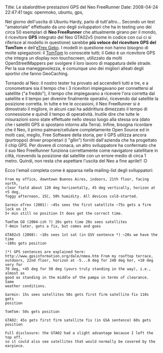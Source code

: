 Title: Le sbalorditive prestazioni GPS del Neo FreeRunner
Date:  2008-04-24 22:47:41
tags: openmoko, ubuntu, gps,

Nel giorno dell'uscita di Ubuntu Hardy, parlo di tutt'altro... Secondo un test
"amatoriale" effettuato da uno degli sviluppatori che ha in testing uno dei
circa 50 esemplari di **Neo FreeRunner** che attualmente girano per il mondo,
il ricevitore **GPS** integrato del Neo GTA02v5 (nome in codice con cui ci si
riferisce al modello in questione) sarebbe **più veloce del ricevitore GPS del
TomTom** e dell'[eTrex Geko][1]. I modelli in questione non hanno bisogno di
molte spiegazioni: il [TomTom][2] lo conoscete tutti; il Geko è un ricevitore
GPS che integra un display non touchscreen, utilizzato da molti
OpenStreetMappers per svolgere il loro lavoro di mappatura delle strade. Per
la sua maneggevolezza, è comunque uno dei migliori alleati degli sportivi che
fanno GeoCaching.

Tornando al Neo: il nostro tester ha provato ad accenderli tutti e tre, e a
cronometrare sia il tempo che i 3 ricevitori impiegavano per connettersi al
satellite ("a freddo"), il tempo che impiegavano a ricevere l'ora corretta
dal satellite e il tempo per divenire finalmente operativi, ricevendo dal
satellite la posizione corretta. In tutte e tre le occasioni, il Neo
FreeRunner si è dimostrato il migliore, in alcuni casi ha addirittura
dimezzato il tempo di connessione e quindi il tempo di operatività. Inutile
dire che tutte le misurazioni sono state effettuate nello stesso luogo alla
stessa ora (dato che i satelliti GPS si spostano intorno alla Terra). Infine,
bisogna ricordare che il Neo, il primo palmare/cellulare completamente Open
Source ed in molti casi, meglio, Free Software della storia, per il GPS
utilizza ancora (purtroppo) driver proprietari (i "gllin") forniti
dall'azienda che ha progettato il chip GPS. Per dovere di cronaca, un altro
sviluppatore ha confermato che il suo Neo FreeRunner funziona correttamente
come navigatore satellitare in città, ricevendo la posizione dal satellite con
un errore medio di circa 1 metro. Quindi, non resta che aspettare l'uscita del
Neo a fine aprile!! :D

Ecco l'email completa come è apparsa nella mailing-list degli sviluppatori:

	From my office, downtown Buenos Aires, indoors, 21th floor, facing north,
	clear field about 120 deg horizontally, 45 deg vertically, horizon at +5 deg,
	foggy afternoon, 15C, 50% humidity. All devices cold-started.

	Garmin eTrex (2001): ~45s sees the first satellite ~75s gets a firm lock on it
	5+ min still no position It does get the correct time.

	TomTom GO (2004-ish ?) 20s gets time 20s sees satellites
	7-8min later, gets a fix, but comes and goes

	GTA02v5 (2008): ~10s sees 1st sat (in GSV sentence *) ~20s we have the time
	~180s gets position

	(*) GPS sentences are explained here:
	http://www.gpsinformation.org/dale/nmea.htm From my rooftop terrace,
	outdoors, 22nd floor, horizon at -5...0 deg for 240 deg hor, +10 deg very for
	70 deg, +45 deg for 50 deg (yours truly standing in the way), i.e., almost as
	good as standing in the middle of the pampa in terms of clearance. Same
	weather conditions.

	Garmin: 15s sees satellites 50s gets first firm satellite fix 110s gets
	position

	TomTom: 50s gets position

	GTA02: 45s gets first firm satellite fix (in GSA sentence) 60s gets position

	Full disclosure: the GTA02 had a slight advantage because I left the top off,
	so it could also see satellites that would normally be covered by the
	earpiece.

   [1]: http://wiki.openstreetmap.org/index.php/Garmin#Geko_201

   [2]: http://www.tomtom.com/?Lid=7
